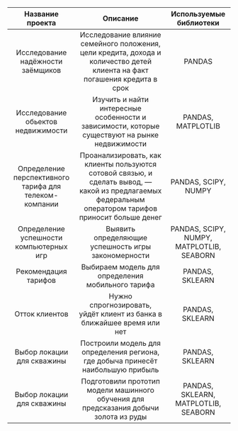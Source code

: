 | Название проекта              | Описание           | Используемые библиотеки                     |
| :--------------------: | :---------------------: |:---------------------------:|
| Исследование надёжности заёмщиков |Исследование влияние семейного положения, цели кредита, дохода и количество детей клиента на факт погашения кредита в срок  | PANDAS | | :--------------------: | :---------------------: |:---------------------------:|
| Исследование обьектов недвижимости |Изучить и найти интересные особенности и зависимости, которые существуют на рынке недвижимости  | PANDAS, MATPLOTLIB | | :--------------------: | :---------------------: |:---------------------------:|
| Определение перспективного тарифа для телеком-компании |Проанализировать, как клиенты пользуются сотовой связью, и сделать вывод, — какой из предлагаемых федеральным оператором тарифов приносит больше денег | PANDAS, SCIPY,  NUMPY | 
   | Определение успешности компьютерных игр |Выявить определяющие успешность игры закономерности | PANDAS, SCIPY,  NUMPY, MATPLOTLIB, SEABORN |                     
 | Рекомендация тарифов  |Выбираем модель для определения мобильного тарифа | PANDAS, SKLEARN |             
 | Отток клиентов |Нужно спрогнозировать, уйдёт клиент из банка в ближайшее время или нет| PANDAS, SKLEARN |    
  | Выбор локации для скважины |Построили модель для определения региона, где добыча принесёт наибольшую прибыль | PANDAS, SKLEARN |    
   | Выбор локации для скважины |Подготовили прототип модели машинного обучения для предсказания добычи золота из руды | PANDAS, SKLEARN, MATPLOTLIB, SEABORN| 
